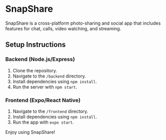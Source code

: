 # SnapShare

SnapShare is a cross-platform photo-sharing and social app that includes features for chat, calls, video watching, and streaming.

## Setup Instructions

### Backend (Node.js/Express)
1. Clone the repository.
2. Navigate to the `/backend` directory.
3. Install dependencies using `npm install`.
4. Run the server with `npm start`.

### Frontend (Expo/React Native)
1. Navigate to the `/frontend` directory.
2. Install dependencies using `npm install`.
3. Run the app with `expo start`. 

Enjoy using SnapShare!